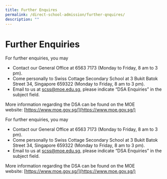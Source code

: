 ```yaml
---
title: Further Enquires
permalink: /direct-school-admission/further-qnquires/
description: ""
---
```

Further Enquiries
=================

For further enquiries, you may

*   Contact our General Office at 6563 7173 (Monday to Friday, 8 am to 3 pm).
*   Come personally to Swiss Cottage Secondary School at 3 Bukit Batok Street 34, Singapore 659322 (Monday to Friday, 8 am to 3 pm).
*   Email to us at scss@moe.edu.sg, please indicate “DSA Enquiries” in the subject field.

More information regarding the DSA can be found on the MOE website: [https://www.moe.gov.sg/](https://www.moe.gov.sg/)

For further enquiries, you may

*   Contact our General Office at 6563 7173 (Monday to Friday, 8 am to 3 pm).
*   Come personally to Swiss Cottage Secondary School at 3 Bukit Batok Street 34, Singapore 659322 (Monday to Friday, 8 am to 3 pm).
*   Email to us at scss@moe.edu.sg, please indicate “DSA Enquiries” in the subject field.

More information regarding the DSA can be found on the MOE website: [https://www.moe.gov.sg/](https://www.moe.gov.sg/)